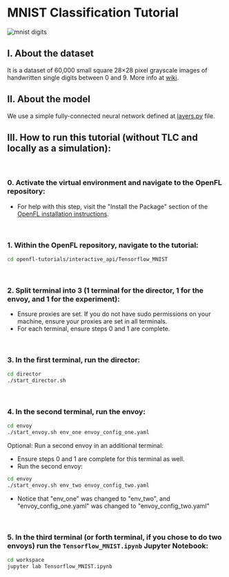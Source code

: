 # MNIST Classification Tutorial

![mnist digits](http://i.ytimg.com/vi/0QI3xgXuB-Q/hqdefault.jpg "MNIST Digits")

## I. About the dataset

It is a dataset of 60,000 small square 28×28 pixel grayscale images of handwritten single digits
between 0 and 9. More info at [wiki](https://en.wikipedia.org/wiki/MNIST_database).

## II. About the model

We use a simple fully-connected neural network defined at
[layers.py](./workspace/layers.py) file.

## III. How to run this tutorial (without TLC and locally as a simulation):
<br/>

### 0. Activate the virtual environment and navigate to the OpenFL repository:
  - For help with this step, visit the "Install the Package" section of the [OpenFL installation instructions](https://openfl.readthedocs.io/en/latest/install.html#install-the-package).
<br/>

### 1. Within the OpenFL repository, navigate to the tutorial:
 ```sh
 cd openfl-tutorials/interactive_api/Tensorflow_MNIST
 ```
 <br/>
 
### 2. Split terminal into 3 (1 terminal for the director, 1 for the envoy, and 1 for the experiment):
   - Ensure proxies are set. If you do not have sudo permissions on your machine, ensure your proxies are set in all terminals.
   - For each terminal, ensure steps 0 and 1 are complete. 
<br/>

### 3. In the first terminal, run the director:

```sh
cd director
./start_director.sh
```
<br/>

### 4. In the second terminal, run the envoy:

```sh
cd envoy
./start_envoy.sh env_one envoy_config_one.yaml
```

Optional: Run a second envoy in an additional terminal:
  - Ensure steps 0 and 1 are complete for this terminal as well.
  - Run the second envoy:
```sh
cd envoy
./start_envoy.sh env_two envoy_config_two.yaml
```
  - Notice that "env_one" was changed to "env_two", and "envoy_config_one.yaml" was changed to "envoy_config_two.yaml"
<br/>

### 5. In the third terminal (or forth terminal, if you chose to do two envoys) run the `Tensorflow_MNIST.ipynb` Jupyter Notebook:

```sh
cd workspace
jupyter lab Tensorflow_MNIST.ipynb
```
